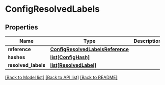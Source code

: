 # ConfigResolvedLabels


## Properties
Name | Type | Description | Notes
------------ | ------------- | ------------- | -------------
**reference** | [**ConfigResolvedLabelsReference**](ConfigResolvedLabelsReference.md) |  | 
**hashes** | [**list[ConfigHash]**](ConfigHash.md) |  | 
**resolved_labels** | [**list[ResolvedLabel]**](ResolvedLabel.md) |  | 

[[Back to Model list]](../README.md#documentation-for-models) [[Back to API list]](../README.md#documentation-for-api-endpoints) [[Back to README]](../README.md)


